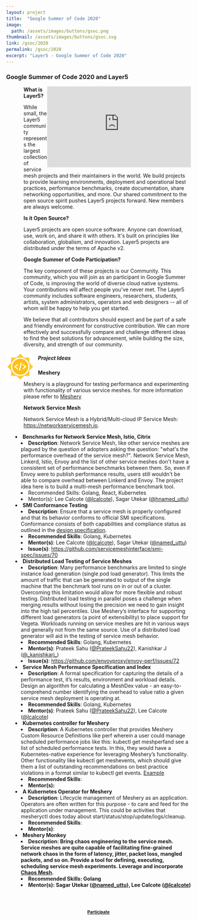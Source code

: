 ```yaml
---
layout: project
title:  "Google Summer of Code 2020"
image: 
  path: /assets/images/buttons/gsoc.png
thumbnail: /assets/images/buttons/gsoc.svg
link: /gsoc/2020
permalink: /gsoc/2020
excerpt: "Layer5 - Google Summer of Code 2020"
---
```


<div style="z-index:20;">
<h3 class="black-text"> Google Summer of Code 2020 and Layer5</h3>
    <div id="layer5-intro" class="card-content" style="position:relative;float:right;" ><iframe width="392" height="220.5" src="https://www.youtube.com/embed/0yN5T5LB9ps" frameborder="0" allow="accelerometer; autoplay; encrypted-media; gyroscope; picture-in-picture" allowfullscreen></iframe></div>
       <ul>
         <ol><b>What is Layer5?</b></ol>
         <ol>While small, the Layer5 community represents the largest collection of service mesh projects and their maintainers in the world. We build projects to provide learning environments, deployment and operational best practices, performance benchmarks, create documentation, share networking opportunities, and more. Our shared commitment to the open source spirit pushes Layer5 projects forward. New members are always welcome.
         </ol>
       </ul>
       <ul>
          <ol><b>Is it Open Source?</b></ol>
            <ol> Layer5 projects are open source software. Anyone can download, use, work on, and share it with others. It's built on principles like collaboration, globalism, and innovation. Layer5 projects are distributed under the terms of Apache v2. </ol>
        </ul>
        <ul>
            <ol><b>Google Summer of Code Participation?</b></ol>
            <ol> The key component of these projects is our Community. This community, which you will join as an participant in Google Summer of Code, is improving the world of diverse cloud native systems. Your contributions will affect people you've never met. The Layer5 community includes software engineers, researchers, students, artists, system administrators, operators and web designers -- all of whom will be happy to help you get started.
            </ol>
        </ul>
        <ul><ol>We believe that all contributors should expect and be part of a safe and friendly environment for constructive contribution. We can more effectively and successfully compare and challenge different ideas to find the best solutions for advancement, while building the size, diversity, and strength of our community.
         </ol>
     </ul>
    <p>
    <img src="/assets/images/partners/gsoc.svg" style="width:8vw;float:left;margin-right:10px;" />
    <h5 class="black-text"> Project Ideas </h5>
     <ul>
       <ol><b>Meshery </b></ol>
       <ol>
       Meshery is a playground for testing performance and experimenting with functionality of various service meshes. for more
       information please refer to <a href="/meshery">Meshery</a> 
       </ol>
     </ul>
     <ul>
       <ol><b>Network Service Mesh</b></ol>
       <ol>Network Service Mesh is a Hybrid/Multi-cloud IP Service Mesh: <a href="https://networkservicemesh.io">https://networkservicemesh.io</a>.</ol>
      </ul>
     <div style="margin-left:25px">
        <li> <b>Benchmarks for Network Service Mesh, Istio, Citrix</b></li>
          <li style="margin-left:15px"> <b>Description</b>: Network Service Mesh, like other service meshes are plagued by the question of adopters asking the question: "what's the performance overhead of the service mesh?".
           Network Service Mesh, Linkerd, Istio, Envoy and the list of other service meshes don't have a consistent set of performance benchmarks between them. So, even if Envoy were to publish performance results, users still wouldn't be able to compare overhead between Linkerd and Envoy. The project idea here is to build a multi-mesh performance benchmark tool. </li>
          <li style="margin-left:15px"> Recommended Skills: Golang, React, Kubernetes</li>
          <li style="margin-left:15px"> Mentor(s): Lee Calcote (<a href="https://twitter.com/lcalcote">@lcalcote</a>), Sagar Utekar (<a href="https://twitter.com/named_uttu">@hnamed_uttu</a>)</li>
     </div>
     <div style="margin-left:25px">
        <li> <b>SMI Conformance Testing</b> </li>
          <li style="margin-left:15px"> <b>Description</b>: Ensure that a service mesh is properly configured and that its behavior conforms to official SMI specifications. Conformance consists of both capabilities and compliance status as outlined in the <a href="https://docs.google.com/document/d/1HL8Sk7NSLLj-9PRqoHYVIGyU6fZxUQFotrxbmfFtjwc/edit">design specification</a>. </li>
          <li style="margin-left:15px"> <b>Recommended Skills</b>: Golang, Kubernetes</li>
          <li style="margin-left:15px"> <b>Mentor(s)</b>: Lee Calcote (<a href="https://twitter.com/lcalcote">@lcalcote</a>), Sagar Utekar (<a href="https://twitter.com/named_uttu">@named_uttu</a>)</li>
          <li style="margin-left:15px"> <b>Issue(s)</b>: <a href="https://github.com/servicemeshinterface/smi-spec/issues/70 ">https://github.com/servicemeshinterface/smi-spec/issues/70 </a> </li>
     </div>
     <div style="margin-left:25px">
        <li> <b>Distributed Load Testing of Service Meshes</b> </li>
          <li style="margin-left:15px"> <b>Description</b>: Many performance benchmarks are limited to single instance load generation (single pod load generator). This limits the amount of traffic that can be generated to output of the single machine that the benchmark tool runs on in or out of a cluster. Overcoming this limitation would allow for more flexible and robust testing. Distributed load testing in parallel poses a challenge when merging results without losing the precision we need to gain insight into the high tail percentiles.
          Use Meshery’s interface for supporting different load generators (a point of extensibility) to place support for Vegeta. Workloads running on service meshes are hit in various ways and generally not from the same source. Use of a distributed load generator will aid in the testing of service mesh behavior.</li>
          <li style="margin-left:15px"> <b>Recommended Skills</b>: Golang, Kubernetes</li>
          <li style="margin-left:15px"> <b>Mentor(s)</b>: Prateek Sahu (<a href="https://twitter.com/prateeksahu22">@PrateekSahu22</a>), Kanishkar J (<a href="https://twitter.com/_kanishkarj_">@_kanishkarj_</a>)</li>
          <li style="margin-left:15px"> <b>Issue(s)</b>: <a href="https://github.com/envoyproxy/envoy-perf/issues/72">https://github.com/envoyproxy/envoy-perf/issues/72 </a> </li>
     </div>
      <div style="margin-left:25px">
        <li> <b>Service Mesh Performance Specification and Index</b> </li>
          <li style="margin-left:15px"> <b>Description</b>: A formal specification for capturing the details of a performance test, it’s results,  environment and workload details. Design an algorithm for calculating a MeshDex value - an easy-to-comprehend number identifying the overhead to value ratio a given service mesh deployment is operating at.</li>
          <li style="margin-left:15px"> <b>Recommended Skills</b>: Golang, Kubernetes</li>
          <li style="margin-left:15px"> <b>Mentor(s)</b>: Prateek Sahu (<a href="https://twitter.com/prateeksahu22">@PrateekSahu22</a>), Lee Calcote (<a href="https://twitter.com/lcalcote">@lcalcote</a>)</li>
     </div>
    <div style="margin-left:25px">
        <li> <b>Kubernetes controller for Meshery</b> </li>
          <li style="margin-left:15px"> <b>Description</b>: A Kubernetes controller that provides Meshery Custom Resource Definitions like perf wherein a user could manage scheduled performance jobs like this: kubectl get meshperfand see a list of scheduled performance tests.
          In this, they would have a Kubernetes-native experience for leveraging Meshery’s functionality. Other functionality like kubectl get meshevents, which should give them a list of outstanding recommendations on best practice violations in a format similar to kubectl get events.
          <a href="https://meshery.io/images/screens/meshery-configuration-management.png"> Example</a></li>
          <li style="margin-left:15px"> <b>Recommended Skills</b>: </li>
          <li style="margin-left:15px"> <b>Mentor(s):</b> </li>
     </div>
     <div style="margin-left:25px">
        <li> <b>A Kubernetes Operator for Meshery</b> </li>
          <li style="margin-left:15px"> <b>Description</b>: Lifecycle management of Meshery as an application. Operators are often written for this purpose - to care and feed for the application under management. This could be activities that mesheryctl does today about start/status/stop/update/logs/cleanup.
          </li>
          <li style="margin-left:15px"> <b>Recommended Skills</b>: </li>
          <li style="margin-left:15px"> <b>Mentor(s)</b>: </li>
     </div>
     <div style="margin-left:25px">
        <li>  <b>Meshery Monkey<b> </li>
          <li style="margin-left:15px"> <b>Description</b>: Bring chaos engineering to the service mesh. Service meshes are quite capable of facilitating fine-grained network chaos in the form of latency, jitter, packet loss, mangled packets, and so on.
          Provide a tool for defining, executing, scheduling service mesh experiments. Leverage and incorporate <a href="https://github.com/pingcap/chaos-mesh">Chaos Mesh</a>.</li>
          <li style="margin-left:15px"> <b>Recommended Skills</b>: Golang</li>
          <li style="margin-left:15px"> <b>Mentor(s)</b>: Sagar Utekar (<a href="https://twitter.com/named_uttu">@named_uttu</a>), Lee Calcote (<a href="https://twitter.com/lcalcote">@lcalcote</a>)</li>
     </div>
    </p>
 <!-- GSOC 2020 -->
      <div style="flex-grow: .25;"></div><p>&nbsp;</p>
      <div id="gsoc-2020" class="card-content" style="position:relative;float:center;vertical-align: bottom;" >
          <h3 style="text-align:center;color:aliceblue;">
              <a style="font-size:.7em;padding-bottom:40px;padding-top:10px;width:300px;" 
                class="waves-effect waves-dark btn white-text darken-2 l5-light-blue
 z-depth-4"
                 href="https://summerofcode.withgoogle.com/get-started/">Participate</a> </h3>
      </div>
</div>
